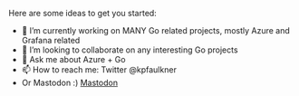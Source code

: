 Here are some ideas to get you started:

- 🔭 I’m currently working on MANY Go related projects, mostly Azure and Grafana related 
- 👯 I’m looking to collaborate on any interesting Go projects
- 💬 Ask me about Azure + Go 
- 📫 How to reach me: Twitter @kpfaulkner
- Or Mastodon :)  <a rel="me" href="https://awscommunity.social/@kpfaulkner">Mastodon</a>


